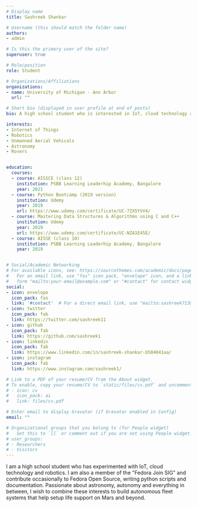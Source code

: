 ```yaml
---
# Display name
title: Sashreek Shankar

# Username (this should match the folder name)
authors:
- admin

# Is this the primary user of the site?
superuser: true

# Role/position
role: Student

# Organizations/Affiliations
organizations:
- name: University of Michigan - Ann Arbor
  url: ""

# Short bio (displayed in user profile at end of posts)
bio: A high school student who is interested in IoT, cloud technology and robotics.

interests:
- Internet of Things
- Robotics
- Unmanned Aerial Vehicals
- Astronomy
- Rovers


education:
  courses:
  - course: AISSCE (class 12)
    institution: PSBB Learning Leaderhip Academy, Bangalore
    year: 2021
  - course: Python Bootcamp (2019 version)
    institution: Udemy
    year: 2019
    url: https://www.udemy.com/certificate/UC-7ZX5YVV4/
  - course: Mastering Data Structures & Algorithms using C and C++
    institution: Udemy
    year: 2019
    url: https://www.udemy.com/certificate/UC-NZA1E45E/
  - course: AISSE (class 10)
    institution: PSBB Learning Leaderhip Academy, Bangalore
    year: 2019


# Social/Academic Networking
# For available icons, see: https://sourcethemes.com/academic/docs/page-builder/#icons
#   For an email link, use "fas" icon pack, "envelope" icon, and a link in the
#   form "mailto:your-email@example.com" or "#contact" for contact widget.
social:
- icon: envelope
  icon_pack: fas
  link: '#contact'  # For a direct email link, use "mailto:sashreek713@gmail.com".
- icon: twitter
  icon_pack: fab
  link: https://twitter.com/sashreek11
- icon: github
  icon_pack: fab
  link: https://github.com/sashreek1
- icon: linkedin
  icon_pack: fab
  link: https://www.linkedin.com/in/sashreek-shankar-b504041aa/
- icon: instagram
  icon_pack: fab
  link: https://www.instagram.com/sashreek1/

# Link to a PDF of your resume/CV from the About widget.
# To enable, copy your resume/CV to `static/files/cv.pdf` and uncomment the lines below.
# - icon: cv
#   icon_pack: ai
#   link: files/cv.pdf

# Enter email to display Gravatar (if Gravatar enabled in Config)
email: ""

# Organizational groups that you belong to (for People widget)
#   Set this to `[]` or comment out if you are not using People widget.
# user_groups:
# - Researchers
# - Visitors
---
```


I am a high school student who has experimented with IoT, cloud technology and robotics. I am also a member of the "Fedora Join SIG" and contribute occasionally to Fedora Open Source, writing python scripts and documentation. Passionate about astronomy, autonomy and everything in between, I wish to combine these interests to build autonomous fleet systems that help setup life support on Mars and beyond.
